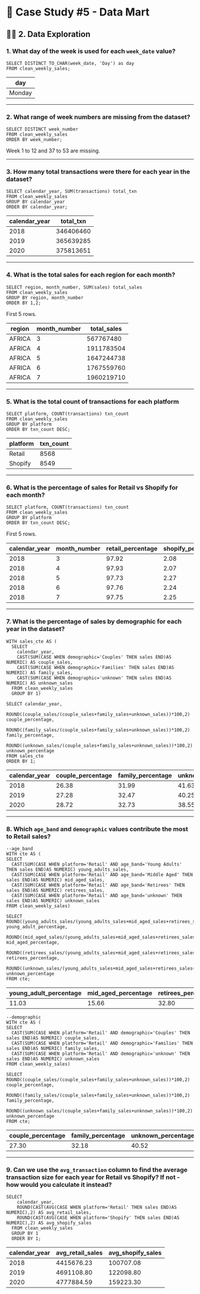 # 🛒 Case Study #5 - Data Mart
## 👩‍💻 2. Data Exploration
### 1. What day of the week is used for each `week_date` value?

```TSQL
SELECT DISTINCT TO_CHAR(week_date, 'Day') as day
FROM clean_weekly_sales;
```

| day  | 
|------------|
| Monday |

---

### 2. What range of week numbers are missing from the dataset?

```TSQL
SELECT DISTINCT week_number
FROM clean_weekly_sales
ORDER BY week_number;
```

Week 1 to 12 and 37 to 53 are missing.

---

### 3. How many total transactions were there for each year in the dataset?

```TSQL
SELECT calendar_year, SUM(transactions) total_txn
FROM clean_weekly_sales
GROUP BY calendar_year
ORDER BY calendar_year;
```

| calendar_year  | total_txn  |
|------------|------------|
| 2018 | 346406460 |
| 2019 | 365639285 |
| 2020 | 375813651 |

---

### 4. What is the total sales for each region for each month?

```TSQL
SELECT region, month_number, SUM(sales) total_sales
FROM clean_weekly_sales
GROUP BY region, month_number
ORDER BY 1,2;
```

First 5 rows.

| region | month_number | total_sales |
|--------|--------------|-------------|
| AFRICA | 	3            | 567767480   |
| AFRICA | 	4            | 1911783504  |
| AFRICA | 	5            | 1647244738  |
| AFRICA | 	6            | 1767559760  |
| AFRICA | 	7            | 1960219710  |

---

### 5. What is the total count of transactions for each platform

```TSQL
SELECT platform, COUNT(transactions) txn_count
FROM clean_weekly_sales
GROUP BY platform
ORDER BY txn_count DESC;
```

| platform | txn_count | 
|--------|--------------|
| Retail | 	8568           | 
| Shopify | 8549            | 

---

### 6. What is the percentage of sales for Retail vs Shopify for each month?

```TSQL
SELECT platform, COUNT(transactions) txn_count
FROM clean_weekly_sales
GROUP BY platform
ORDER BY txn_count DESC;
```

First 5 rows.

| calendar_year | month_number | retail_percentage | shopify_percentage |
|---------------|--------------|-------------------|--------------------|
| 2018          | 3            | 97.92             | 2.08               |
| 2018          | 4            | 97.93             | 2.07               |
| 2018          | 5            | 97.73             | 2.27               |
| 2018          | 6            | 97.76             | 2.24               |
| 2018          | 7            | 97.75             | 2.25               |

---

### 7. What is the percentage of sales by demographic for each year in the dataset?

```TSQL
WITH sales_cte AS (
  SELECT
    calendar_year,
    CAST(SUM(CASE WHEN demographic='Couples' THEN sales END)AS NUMERIC) AS couple_sales,
    CAST(SUM(CASE WHEN demographic='Families' THEN sales END)AS NUMERIC) AS family_sales,
    CAST(SUM(CASE WHEN demographic='unknown' THEN sales END)AS NUMERIC) AS unknown_sales
  FROM clean_weekly_sales
  GROUP BY 1)
 
SELECT calendar_year,
       ROUND((couple_sales/(couple_sales+family_sales+unknown_sales))*100,2) couple_percentage,
       ROUND((family_sales/(couple_sales+family_sales+unknown_sales))*100,2) family_percentage,
       ROUND((unknown_sales/(couple_sales+family_sales+unknown_sales))*100,2) unknown_percentage
FROM sales_cte
ORDER BY 1;
```

| calendar_year | couple_percentage | family_percentage | unknown_percentage |
|---------------|--------------|-------------------|--------------------|
| 2018          | 26.38            | 31.99             | 41.63               |
| 2019          | 27.28            | 32.47             | 40.25               |
| 2020          | 28.72            | 32.73             | 38.55              |

---

### 8. Which `age_band` and `demographic` values contribute the most to Retail sales?

```TSQL
--age_band
WITH cte AS (
SELECT 
  CAST(SUM(CASE WHEN platform='Retail' AND age_band='Young Adults' THEN sales END)AS NUMERIC) young_adults_sales,
  CAST(SUM(CASE WHEN platform='Retail' AND age_band='Middle Aged' THEN sales END)AS NUMERIC) mid_aged_sales,
  CAST(SUM(CASE WHEN platform='Retail' AND age_band='Retirees' THEN sales END)AS NUMERIC) retirees_sales,
  CAST(SUM(CASE WHEN platform='Retail' AND age_band='unknown' THEN sales END)AS NUMERIC) unknown_sales
FROM clean_weekly_sales)

SELECT ROUND((young_adults_sales/(young_adults_sales+mid_aged_sales+retirees_sales+unknown_sales))*100,2) young_adult_percentage,
       ROUND((mid_aged_sales/(young_adults_sales+mid_aged_sales+retirees_sales+unknown_sales))*100,2) mid_aged_percentage,
       ROUND((retirees_sales/(young_adults_sales+mid_aged_sales+retirees_sales+unknown_sales))*100,2) retirees_percentage,
       ROUND((unknown_sales/(young_adults_sales+mid_aged_sales+retirees_sales+unknown_sales))*100,2) unknown_percentage
FROM cte;
```

| young_adult_percentage | mid_aged_percentage | retirees_percentage | unknown_percentage |
|---------------|--------------|-------------------|--------------------|
| 11.03          | 15.66            | 32.80             | 40.52               |


```TSQL
--demographic
WITH cte AS (
SELECT 
  CAST(SUM(CASE WHEN platform='Retail' AND demographic='Couples' THEN sales END)AS NUMERIC) couple_sales,
  CAST(SUM(CASE WHEN platform='Retail' AND demographic='Families' THEN sales END)AS NUMERIC) family_sales,
  CAST(SUM(CASE WHEN platform='Retail' AND demographic='unknown' THEN sales END)AS NUMERIC) unknown_sales
FROM clean_weekly_sales)

SELECT ROUND((couple_sales/(couple_sales+family_sales+unknown_sales))*100,2) couple_percentage,
       ROUND((family_sales/(couple_sales+family_sales+unknown_sales))*100,2) family_percentage,
       ROUND((unknown_sales/(couple_sales+family_sales+unknown_sales))*100,2) unknown_percentage
FROM cte;
```

| couple_percentage | family_percentage | unknown_percentage |
|---------------|--------------|-------------------|
| 27.30          | 32.18            | 40.52             | 

---

### 9. Can we use the `avg_transaction` column to find the average transaction size for each year for Retail vs Shopify? If not - how would you calculate it instead?

```TSQL
SELECT
    calendar_year,
    ROUND(CAST(AVG(CASE WHEN platform='Retail' THEN sales END)AS NUMERIC),2) AS avg_retail_sales,
    ROUND(CAST(AVG(CASE WHEN platform='Shopify' THEN sales END)AS NUMERIC),2) AS avg_shopify_sales
  FROM clean_weekly_sales
  GROUP BY 1
  ORDER BY 1;
```

| calendar_year | avg_retail_sales | avg_shopify_sales |
|---------------|------------------|-------------------|
| 2018          | 4415676.23       | 100707.08         |
| 2019          | 4691108.80       | 122098.80         |
| 2020          | 4777884.59       | 159223.30         |
